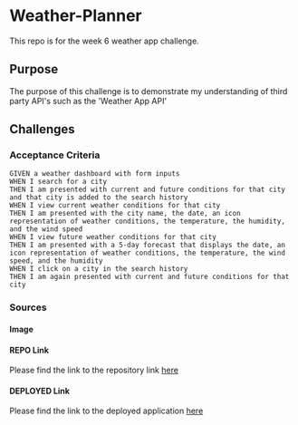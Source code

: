 # Weather-Planner
This repo is for the week 6  weather app challenge.

## Purpose
The purpose of this challenge is to demonstrate my understanding of third party API's such as the 'Weather App API'

## Challenges 


### Acceptance Criteria

```
GIVEN a weather dashboard with form inputs
WHEN I search for a city
THEN I am presented with current and future conditions for that city and that city is added to the search history
WHEN I view current weather conditions for that city
THEN I am presented with the city name, the date, an icon representation of weather conditions, the temperature, the humidity, and the wind speed
WHEN I view future weather conditions for that city
THEN I am presented with a 5-day forecast that displays the date, an icon representation of weather conditions, the temperature, the wind speed, and the humidity
WHEN I click on a city in the search history
THEN I am again presented with current and future conditions for that city
```

### Sources

#### Image

#### REPO Link
Please find the link to the repository link [here](https://github.com/Olloyd321/Weather-Planner)

#### DEPLOYED Link
Please find the link to the deployed application [here]()
